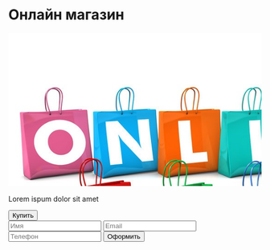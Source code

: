 <!doctype html>
<html lang="ru">
<head>
    <meta charset="UTF-8">
    <meta name="viewport"
          content="width=device-width, user-scalable=no, initial-scale=1.0, maximum-scale=1.0, minimum-scale=1.0">
    <meta http-equiv="X-UA-Compatible" content="ie=edge">
    <title>Shop</title>
</head>
<body>
    <div id="main">
        <h1>Онлайн магазин</h1>
        <img src="Shop_online.jpg">
        <p>Lorem ispum dolor sit amet</p>
        <button id="buy">Купить</button>
    </div>
    <form id="form">
        <input type="text" placeholder="Имя" id="user_name">
        <input type="text" placeholder="Email" id="user_email">
        <input type="text" placeholder="Телефон" id="user_phone">
        <button id="order">Оформить</button>
    </form>
    <script src="https://telegram.org/js/telegram-web-app.js"></script>
    <script>
        let tg = window.Telegram.WebApp;
        let buy = document.getElementById("buy");
        let order = document.getElementById("order");
        buy.addEventListener('click', () => {
            document.getElementById("main").style.display = "none";
            document.getElementById("form").style.display = "block";
            document.getElementById("user_name").value = tg.initDataUnsafe.user.first_name  +  " " + tg.initDataUnsafe.user.last_name;
        });
        order.addEventListener("click", () => {
            tg.close();
        });
    </script>
</body>
</html>
